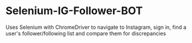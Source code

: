 # Selenium-IG-Follower-BOT
Uses Selenium with ChromeDriver to navigate to Instagram, sign in, find a user's follower/following list and compare them for discrepancies
